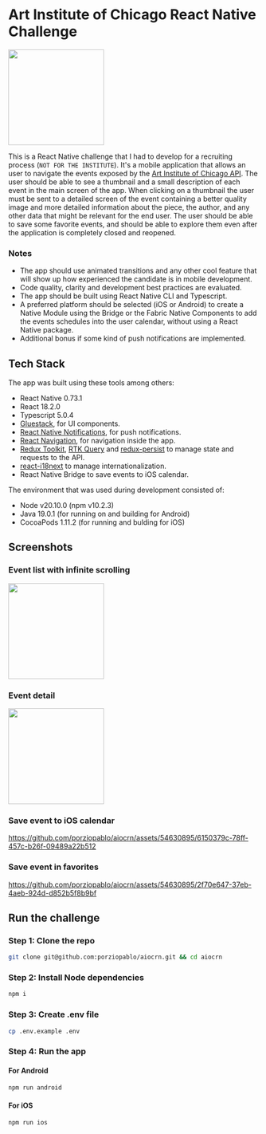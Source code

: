 # Art Institute of Chicago React Native Challenge

<img src="https://github.com/porziopablo/aiocrn/assets/54630895/cdad1b7d-90aa-426f-9e54-39d6302f9bb6" width="192">

This is a React Native challenge that I had to develop for a recruiting process (`NOT FOR THE INSTITUTE`). It's a mobile application that allows an user to navigate the events exposed by the [Art Institute of Chicago API](https://api.artic.edu/docs/#introduction). The user should be able to see a thumbnail and a small description of each event in the main screen of the app. When clicking on a thumbnail the user must be sent to a detailed screen of the event containing a better quality image and more detailed information about the piece, the author, and any other data that might be relevant for the end user. The user should be able to save some favorite events, and should be able to explore them even after the application is completely closed and reopened.

### Notes
 - The app should use animated transitions and any other cool feature that will show up how experienced the candidate is in mobile development.
 - Code quality, clarity and development best practices are evaluated.
 - The app should be built using React Native CLI and Typescript.
 - A preferred platform should be selected (iOS or Android) to create a Native Module using the Bridge or the Fabric Native Components to add the events schedules into the user calendar, without using a React Native package.
 - Additional bonus if some kind of push notifications are implemented.

## Tech Stack

The app was built using these tools among others:
 - React Native 0.73.1
 - React 18.2.0
 - Typescript 5.0.4
 - [Gluestack](https://gluestack.io/ui/docs/overview/introduction), for UI components.
 - [React Native Notifications](https://github.com/wix/react-native-notifications), for push notifications.
 - [React Navigation](https://reactnavigation.org/docs/getting-started/), for navigation inside the app.
 - [Redux Toolkit](https://redux.js.org/introduction/why-rtk-is-redux-today), [RTK Query](https://redux-toolkit.js.org/rtk-query/overview) and [redux-persist](https://github.com/rt2zz/redux-persist) to manage state and requests to the API.
 - [react-i18next](https://react.i18next.com/) to manage internationalization.
 - React Native Bridge to save events to iOS calendar. 
 
The environment that was used during development consisted of:
 - Node v20.10.0 (npm v10.2.3)
 - Java 19.0.1 (for running on and building for Android)
 - CocoaPods 1.11.2 (for running and bulding for iOS)

## Screenshots

### Event list with infinite scrolling
<img src="https://github.com/porziopablo/aiocrn/assets/54630895/0deeb520-b796-480b-8472-ce15a1550956" width="192">

### Event detail
<img src="https://github.com/porziopablo/aiocrn/assets/54630895/e03a1265-8368-4583-92f7-36104874c3b6" width="192">

### Save event to iOS calendar
https://github.com/porziopablo/aiocrn/assets/54630895/6150379c-78ff-457c-b26f-09489a22b512

### Save event in favorites
https://github.com/porziopablo/aiocrn/assets/54630895/2f70e647-37eb-4aeb-924d-d852b5f8b9bf

## Run the challenge

### Step 1: Clone the repo

```bash
git clone git@github.com:porziopablo/aiocrn.git && cd aiocrn
```

### Step 2: Install Node dependencies

```bash
npm i
```
### Step 3: Create .env file

```bash
cp .env.example .env
```

### Step 4: Run the app

#### For Android

```bash
npm run android
```

#### For iOS

```bash
npm run ios
```
